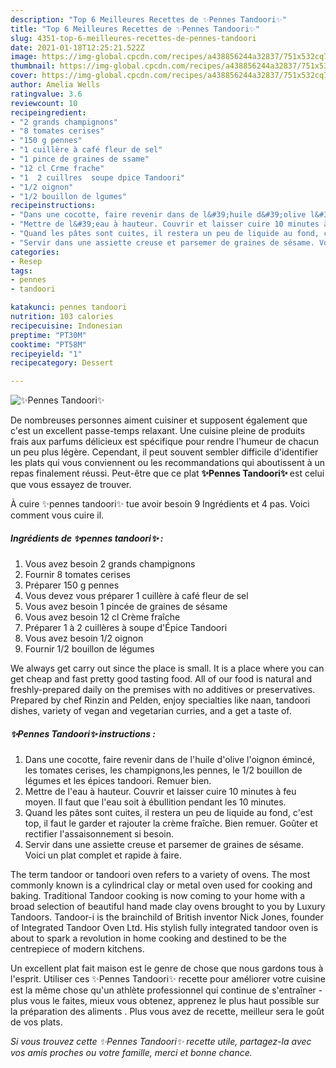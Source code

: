 ```yaml
---
description: "Top 6 Meilleures Recettes de ✨Pennes Tandoori✨"
title: "Top 6 Meilleures Recettes de ✨Pennes Tandoori✨"
slug: 4351-top-6-meilleures-recettes-de-pennes-tandoori
date: 2021-01-18T12:25:21.522Z
image: https://img-global.cpcdn.com/recipes/a438856244a32837/751x532cq70/✨pennes-tandoori✨-photo-principale-de-la-recette.jpg
thumbnail: https://img-global.cpcdn.com/recipes/a438856244a32837/751x532cq70/✨pennes-tandoori✨-photo-principale-de-la-recette.jpg
cover: https://img-global.cpcdn.com/recipes/a438856244a32837/751x532cq70/✨pennes-tandoori✨-photo-principale-de-la-recette.jpg
author: Amelia Wells
ratingvalue: 3.6
reviewcount: 10
recipeingredient:
- "2 grands champignons"
- "8 tomates cerises"
- "150 g pennes"
- "1 cuillère à café fleur de sel"
- "1 pince de graines de ssame"
- "12 cl Crme frache"
- "1  2 cuillres  soupe dpice Tandoori"
- "1/2 oignon"
- "1/2 bouillon de lgumes"
recipeinstructions:
- "Dans une cocotte, faire revenir dans de l&#39;huile d&#39;olive l&#39;oignon émincé, les tomates cerises, les champignons,les pennes, le 1/2 bouillon de légumes et les épices tandoori. Remuer bien."
- "Mettre de l&#39;eau à hauteur. Couvrir et laisser cuire 10 minutes à feu moyen. Il faut que l&#39;eau soit à ébullition pendant les 10 minutes."
- "Quand les pâtes sont cuites, il restera un peu de liquide au fond, c&#39;est top, il faut le garder et rajouter la crème fraîche. Bien remuer. Goûter et rectifier l&#39;assaisonnement si besoin."
- "Servir dans une assiette creuse et parsemer de graines de sésame. Voici un plat complet et rapide à faire."
categories:
- Resep
tags:
- pennes
- tandoori

katakunci: pennes tandoori 
nutrition: 103 calories
recipecuisine: Indonesian
preptime: "PT30M"
cooktime: "PT58M"
recipeyield: "1"
recipecategory: Dessert

---
```



![✨Pennes Tandoori✨](https://img-global.cpcdn.com/recipes/a438856244a32837/751x532cq70/✨pennes-tandoori✨-photo-principale-de-la-recette.jpg)

De nombreuses personnes aiment cuisiner et supposent également que c'est un excellent passe-temps relaxant. Une cuisine pleine de produits frais aux parfums délicieux est spécifique pour rendre l'humeur de chacun un peu plus légère. Cependant, il peut souvent sembler difficile d'identifier les plats qui vous conviennent ou les recommandations qui aboutissent à un repas finalement réussi. Peut-être que ce plat <strong> ✨Pennes Tandoori✨ </strong> est celui que vous essayez de trouver.

<!--inarticleads1-->

À cuire ✨pennes tandoori✨ tue avoir besoin 9 Ingrédients et 4 pas. Voici comment vous cuire il.

##### Ingrédients de ✨pennes tandoori✨ :

1. Vous avez besoin 2 grands champignons
1. Fournir 8 tomates cerises
1. Préparer 150 g pennes
1. Vous devez vous préparer 1 cuillère à café fleur de sel
1. Vous avez besoin 1 pincée de graines de sésame
1. Vous avez besoin 12 cl Crème fraîche
1. Préparer 1 à 2 cuillères à soupe d&#39;Épice Tandoori
1. Vous avez besoin 1/2 oignon
1. Fournir 1/2 bouillon de légumes


We always get carry out since the place is small. It is a place where you can get cheap and fast pretty good tasting food. All of our food is natural and freshly-prepared daily on the premises with no additives or preservatives. Prepared by chef Rinzin and Pelden, enjoy specialties like naan, tandoori dishes, variety of vegan and vegetarian curries, and a get a taste of. 

<!--inarticleads2-->

##### ✨Pennes Tandoori✨ instructions :

1. Dans une cocotte, faire revenir dans de l&#39;huile d&#39;olive l&#39;oignon émincé, les tomates cerises, les champignons,les pennes, le 1/2 bouillon de légumes et les épices tandoori. Remuer bien.
1. Mettre de l&#39;eau à hauteur. Couvrir et laisser cuire 10 minutes à feu moyen. Il faut que l&#39;eau soit à ébullition pendant les 10 minutes.
1. Quand les pâtes sont cuites, il restera un peu de liquide au fond, c&#39;est top, il faut le garder et rajouter la crème fraîche. Bien remuer. Goûter et rectifier l&#39;assaisonnement si besoin.
1. Servir dans une assiette creuse et parsemer de graines de sésame. Voici un plat complet et rapide à faire.


The term tandoor or tandoori oven refers to a variety of ovens. The most commonly known is a cylindrical clay or metal oven used for cooking and baking. Traditional Tandoor cooking is now coming to your home with a broad selection of beautiful hand made clay ovens brought to you by Luxury Tandoors. Tandoor-i is the brainchild of British inventor Nick Jones, founder of Integrated Tandoor Oven Ltd. His stylish fully integrated tandoor oven is about to spark a revolution in home cooking and destined to be the centrepiece of modern kitchens. 

<!--inarticleads1-->

<p>
Un excellent plat fait maison est le genre de chose que nous gardons tous à l'esprit. Utiliser ces ✨Pennes Tandoori✨ recette pour améliorer votre cuisine est la même chose qu'un athlète professionnel qui continue de s'entraîner - plus vous le faites, mieux vous obtenez, apprenez le plus haut possible sur la préparation des aliments . Plus vous avez de recette, meilleur sera le goût de vos plats.
</p>

<p>
<i>Si vous trouvez cette ✨Pennes Tandoori✨ recette utile, partagez-la avec vos amis proches ou votre famille, merci et bonne chance.</i>
</p>
